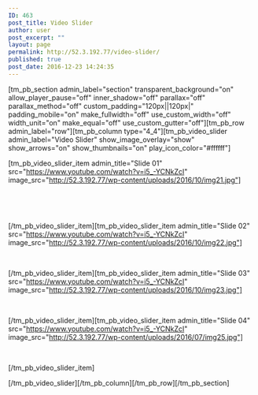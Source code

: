 ```yaml
---
ID: 463
post_title: Video Slider
author: user
post_excerpt: ""
layout: page
permalink: http://52.3.192.77/video-slider/
published: true
post_date: 2016-12-23 14:24:35
---
```

[tm_pb_section admin_label="section" transparent_background="on" allow_player_pause="off" inner_shadow="off" parallax="off" parallax_method="off" custom_padding="120px||120px|" padding_mobile="on" make_fullwidth="off" use_custom_width="off" width_unit="on" make_equal="off" use_custom_gutter="off"][tm_pb_row admin_label="row"][tm_pb_column type="4_4"][tm_pb_video_slider admin_label="Video Slider" show_image_overlay="show" show_arrows="on" show_thumbnails="on" play_icon_color="#ffffff"]

[tm_pb_video_slider_item admin_title="Slide 01" src="https://www.youtube.com/watch?v=i5_-YCNkZcI" image_src="http://52.3.192.77/wp-content/uploads/2016/10/img21.jpg"]

<p></p>
<p>&nbsp;</p>
<p>&nbsp;</p>
<p>

[/tm_pb_video_slider_item][tm_pb_video_slider_item admin_title="Slide 02" src="https://www.youtube.com/watch?v=i5_-YCNkZcI" image_src="http://52.3.192.77/wp-content/uploads/2016/10/img22.jpg"]

</p>
<p><br></p>
<p>

[/tm_pb_video_slider_item][tm_pb_video_slider_item admin_title="Slide 03" src="https://www.youtube.com/watch?v=i5_-YCNkZcI" image_src="http://52.3.192.77/wp-content/uploads/2016/10/img23.jpg"]

</p>
<p><br></p>
<p>

[/tm_pb_video_slider_item][tm_pb_video_slider_item admin_title="Slide 04" src="https://www.youtube.com/watch?v=i5_-YCNkZcI" image_src="http://52.3.192.77/wp-content/uploads/2016/07/img25.jpg"]

</p>
<p><br></p>
<p>

[/tm_pb_video_slider_item]</p>

[/tm_pb_video_slider][/tm_pb_column][/tm_pb_row][/tm_pb_section]